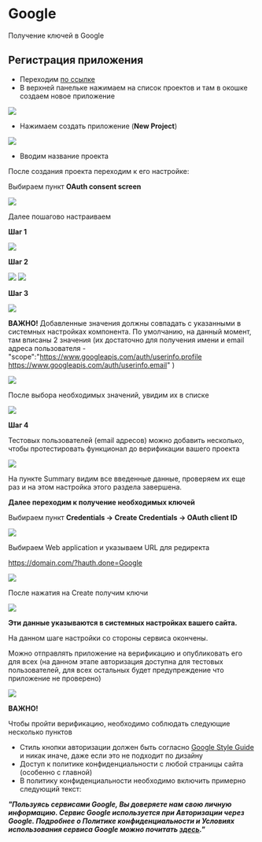 # Google

Получение ключей в Google

## Регистрация приложения

* Переходим [по ссылке](https://console.cloud.google.com/apis/dashboard)
* В верхней панельке нажимаем на список проектов и там в окошке создаем новое приложение

[![](https://file.modx.pro/files/9/d/b/9db60ff3af0e41b740dcf6550e8218ec.png)](https://file.modx.pro/files/9/d/b/9db60ff3af0e41b740dcf6550e8218ec.png)

* Нажимаем создать приложение (**New Project**)

[![](https://file.modx.pro/files/2/4/9/249b592da7e7778faf0cb37f2d7bd3d4.png)](https://file.modx.pro/files/2/4/9/249b592da7e7778faf0cb37f2d7bd3d4.png) 
 

* Вводим название проекта

После создания проекта переходим к его настройке: 

Выбираем пункт **OAuth consent screen**


[![](https://file.modx.pro/files/0/9/d/09d432200aa64aa36d842b0740d07732.png)](https://file.modx.pro/files/0/9/d/09d432200aa64aa36d842b0740d07732.png) 


Далее пошагово настраиваем

**Шаг 1**

[![](https://file.modx.pro/files/9/1/a/91ad745e369a92749eea70026536aac2.png)](https://file.modx.pro/files/9/1/a/91ad745e369a92749eea70026536aac2.png) 


**Шаг 2**

[![](https://file.modx.pro/files/9/d/b/9dbbc6a58085c8213dd1732e196ded07.png)](https://file.modx.pro/files/9/d/b/9dbbc6a58085c8213dd1732e196ded07.png) 
[![](https://file.modx.pro/files/1/5/6/156cd1d332ea222405099147d39720e7.png)](https://file.modx.pro/files/1/5/6/156cd1d332ea222405099147d39720e7.png) 


**Шаг 3**

[![](https://file.modx.pro/files/3/1/5/315d7750d4c67a632f9dac140c1058e8.png)](https://file.modx.pro/files/3/1/5/315d7750d4c67a632f9dac140c1058e8.png) 


**ВАЖНО!** Добавленные значения должны совпадать с указанными в системных настройках компонента. По умолчанию, на данный момент, там вписаны 2 значения (их достаточно для получения имени и email адреса пользователя -  "scope":"https://www.googleapis.com/auth/userinfo.profile https://www.googleapis.com/auth/userinfo.email" )

[![](https://file.modx.pro/files/8/d/5/8d5fbbd35b52e9d65a28cb80ba8c8138.png)](https://file.modx.pro/files/8/d/5/8d5fbbd35b52e9d65a28cb80ba8c8138.png) 

После выбора необходимых значений, увидим их в списке

[![](https://file.modx.pro/files/e/e/5/ee5f51ff8f70df84164020f9e5a541d7.png)](https://file.modx.pro/files/e/e/5/ee5f51ff8f70df84164020f9e5a541d7.png) 

**Шаг 4**

Тестовых пользователей (email адресов) можно добавить несколько, чтобы протестировать функционал до верификации вашего проекта

[![](https://file.modx.pro/files/d/0/a/d0a1bbf847a791cbfc4e38a856ffb742.png)](https://file.modx.pro/files/d/0/a/d0a1bbf847a791cbfc4e38a856ffb742.png) 


На пункте Summary видим все введенные данные, проверяем их еще раз и на этом настройка этого раздела завершена.

**Далее переходим к получение необходимых ключей**

Выбираем пункт **Credentials → Create Credentials → OAuth client ID** 

[![](https://file.modx.pro/files/9/a/3/9a398e2819a6dbd8c17bfccc117909da.png)](https://file.modx.pro/files/9/a/3/9a398e2819a6dbd8c17bfccc117909da.png) 


Выбираем Web application и указываем URL для редиректа

https://domain.com/?hauth.done=Google

[![](https://file.modx.pro/files/5/2/5/525ce2eb65be6b9a6206074389e4249c.png)](https://file.modx.pro/files/5/2/5/525ce2eb65be6b9a6206074389e4249c.png) 


После нажатия на Create получим ключи

[![](https://file.modx.pro/files/a/9/2/a927c716ac2f3e88ab6bd3ccd0b93e36.png)](https://file.modx.pro/files/a/9/2/a927c716ac2f3e88ab6bd3ccd0b93e36.png) 

**Эти данные указываются в системных настройках вашего сайта.**

На данном шаге настройки со стороны сервиса окончены. 

Можно отправлять приложение на верификацию и опубликовать его для всех (на данном этапе авторизация доступна для тестовых пользователей, для всех остальных будет предупреждение что приложение не проверено)

[![](https://file.modx.pro/files/7/7/f/77fe0def5e9eb76701ca46ea78fdf36b.png)](https://file.modx.pro/files/7/7/f/77fe0def5e9eb76701ca46ea78fdf36b.png) 

**ВАЖНО!**

Чтобы пройти верификацию, необходимо соблюдать следующие несколько пунктов

* Стиль кнопки авторизации должен быть согласно [Google Style Guide](https://developers.google.com/identity/branding-guidelines) и никак иначе, даже если это не подходит по дизайну
* Доступ к политике конфиденциальности с любой страницы сайта (особенно с главной)
* В политику конфиденциальности необходимо включить примерно следующий текст:

***"Пользуясь сервисами Google, Вы доверяете нам свою личную информацию. Сервис Google используется при Авторизации через Google. Подробнее о Политике конфиденциальности и Условиях использования сервиса Google можно почитать [здесь](https://policies.google.com/privacy?hl=ru&roistat_visit=1269441)."***
